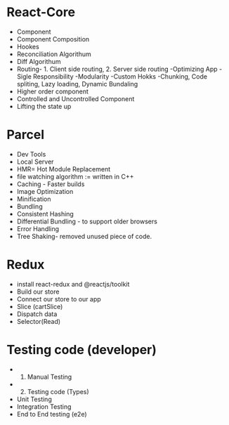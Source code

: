 # React-Core

- Component
- Component Composition
- Hookes
- Reconciliation Algorithum
- Diff Algorithum
- Routing- 1. Client side routing, 2. Server side routing
  -Optimizing App
  -Sigle Responsibility
  -Modularity
  -Custom Hokks
  -Chunking, Code spliting, Lazy loading, Dynamic Bundaling
- Higher order component
- Controlled and Uncontrolled Component
- Lifting the state up

# Parcel

- Dev Tools
- Local Server
- HMR= Hot Module Replacement
- file watching algorithm := written in C++
- Caching - Faster builds
- Image Optimization
- Minification
- Bundling
- Consistent Hashing
- Differential Bundling - to support older browsers
- Error Handling
- Tree Shaking- removed unused piece of code.

# Redux

- install react-redux and @reactjs/toolkit
- Build our store
- Connect our store to our app
- Slice (cartSlice)
- Dispatch data
- Selector(Read)

# Testing code (developer)

- 1. Manual Testing
- 2. Testing code (Types)
- Unit Testing
- Integration Testing
- End to End testing (e2e)
